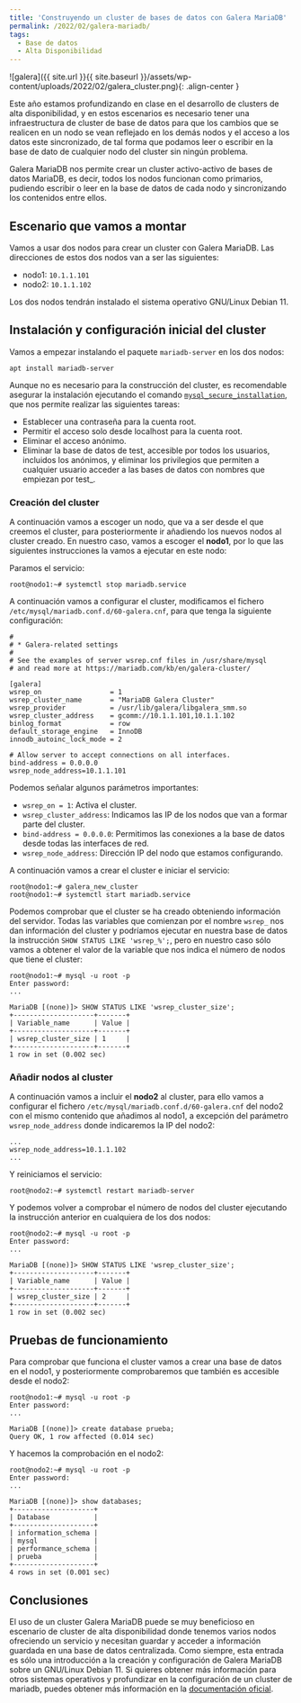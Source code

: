 ```yaml
---
title: 'Construyendo un cluster de bases de datos con Galera MariaDB'
permalink: /2022/02/galera-mariadb/
tags:
  - Base de datos
  - Alta Disponibilidad
---
```


![galera]({{ site.url }}{{ site.baseurl }}/assets/wp-content/uploads/2022/02/galera_cluster.png){: .align-center }

Este año estamos profundizando en clase en el desarrollo de clusters de alta disponibilidad, y en estos escenarios es necesario tener una infraestructura de cluster de base de datos para que los cambios que se realicen en un nodo se vean reflejado en los demás nodos y el acceso a los datos este sincronizado, de tal forma que podamos leer o escribir en la base de dato de cualquier nodo del cluster sin ningún problema.

Galera MariaDB nos permite crear un cluster activo-activo de bases de datos MariaDB, es decir, todos los nodos funcionan como primarios, pudiendo escribir o leer en la base de datos de cada nodo y sincronizando los contenidos entre ellos.

## Escenario que vamos a montar

Vamos a usar dos nodos para crear un cluster con Galera MariaDB. Las direcciones de estos dos nodos van a ser las siguientes:

* nodo1: `10.1.1.101`
* nodo2: `10.1.1.102`

Los dos nodos tendrán instalado el sistema operativo GNU/Linux Debian 11.

## Instalación y configuración inicial del cluster

Vamos a empezar instalando el paquete `mariadb-server` en los dos nodos:

```
apt install mariadb-server
```

Aunque no es necesario para la construcción del cluster, es recomendable asegurar la instalación ejecutando el comando [`mysql_secure_installation`](https://mariadb.com/kb/en/mysql_secure_installation/), que nos permite realizar las siguientes tareas:

* Establecer una contraseña para la cuenta root.
* Permitir el acceso solo desde localhost para la cuenta root.
* Eliminar el acceso anónimo.
* Eliminar la base de datos de test, accesible por todos los usuarios, incluidos los anónimos, y eliminar los privilegios que permiten a cualquier usuario acceder a las bases de datos con nombres que empiezan por test_.

<!--more-->

### Creación del cluster

A continuación vamos a escoger un nodo, que va a ser desde el que creemos el cluster, para posteriormente ir añadiendo los nuevos nodos al cluster creado. En nuestro caso, vamos a escoger el **nodo1**, por lo que las siguientes instrucciones la vamos a ejecutar en este nodo:

Paramos el servicio:

```
root@nodo1:~# systemctl stop mariadb.service
```

A continuación vamos a configurar el cluster, modificamos el fichero `/etc/mysql/mariadb.conf.d/60-galera.cnf`, para que tenga la siguiente configuración:

```
#
# * Galera-related settings
#
# See the examples of server wsrep.cnf files in /usr/share/mysql
# and read more at https://mariadb.com/kb/en/galera-cluster/

[galera]
wsrep_on                 = 1
wsrep_cluster_name       = "MariaDB Galera Cluster"
wsrep_provider           = /usr/lib/galera/libgalera_smm.so
wsrep_cluster_address    = gcomm://10.1.1.101,10.1.1.102
binlog_format            = row
default_storage_engine   = InnoDB
innodb_autoinc_lock_mode = 2

# Allow server to accept connections on all interfaces.
bind-address = 0.0.0.0
wsrep_node_address=10.1.1.101
```

Podemos señalar algunos parámetros importantes:

* `wsrep_on = 1`: Activa el cluster.
* `wsrep_cluster_address`: Indicamos las IP de los nodos que van a formar parte del cluster.
* `bind-address = 0.0.0.0`: Permitimos las conexiones a la base de datos  desde todas las interfaces de red.
* `wsrep_node_address`: Dirección IP del nodo que estamos configurando.

A continuación vamos a crear el cluster e iniciar el servicio:

```
root@nodo1:~# galera_new_cluster 
root@nodo1:~# systemctl start mariadb.service 
```

Podemos comprobar que el cluster se ha creado obteniendo información del servidor. Todas las variables que comienzan por el nombre `wsrep_` nos dan información del cluster y podríamos ejecutar en nuestra base de datos la instrucción `SHOW STATUS LIKE 'wsrep_%';`, pero en nuestro caso sólo vamos a obtener el valor de la variable que nos indica el número de nodos que tiene el cluster:

```
root@nodo1:~# mysql -u root -p
Enter password: 
...

MariaDB [(none)]> SHOW STATUS LIKE 'wsrep_cluster_size';
+--------------------+-------+
| Variable_name      | Value |
+--------------------+-------+
| wsrep_cluster_size | 1     |
+--------------------+-------+
1 row in set (0.002 sec)
```

### Añadir nodos al cluster

A continuación vamos a incluir el **nodo2** al cluster, para ello vamos a configurar el fichero `/etc/mysql/mariadb.conf.d/60-galera.cnf` del nodo2 con el mismo contenido que añadimos al nodo1, a excepción del parámetro `wsrep_node_address` donde indicaremos la IP del nodo2:

```
...
wsrep_node_address=10.1.1.102
...
```

Y reiniciamos el servicio:

```
root@nodo2:~# systemctl restart mariadb-server
```

Y podemos volver a comprobar el número de nodos del cluster ejecutando la instrucción anterior en cualquiera de los dos nodos:

```
root@nodo2:~# mysql -u root -p
Enter password: 
...

MariaDB [(none)]> SHOW STATUS LIKE 'wsrep_cluster_size';
+--------------------+-------+
| Variable_name      | Value |
+--------------------+-------+
| wsrep_cluster_size | 2     |
+--------------------+-------+
1 row in set (0.002 sec)
```

## Pruebas de funcionamiento

Para comprobar que funciona el cluster vamos a crear una base de datos en el nodo1, y posteriormente comprobaremos que también es accesible desde el nodo2:

```
root@nodo1:~# mysql -u root -p
Enter password: 
...

MariaDB [(none)]> create database prueba;
Query OK, 1 row affected (0.014 sec)
```

Y hacemos la comprobación en el nodo2:

```
root@nodo2:~# mysql -u root -p
Enter password: 
...

MariaDB [(none)]> show databases;
+--------------------+
| Database           |
+--------------------+
| information_schema |
| mysql              |
| performance_schema |
| prueba             |
+--------------------+
4 rows in set (0.001 sec)
```

## Conclusiones

El uso de un cluster Galera MariaDB puede se muy beneficioso en escenario de cluster de alta disponibilidad donde tenemos varios nodos ofreciendo un servicio y necesitan guardar y acceder a información guardada en una base de datos centralizada. Como siempre, esta entrada es sólo una introducción a la creación y configuración de Galera MariaDB sobre un GNU/Linux Debian 11. Si quieres obtener más información para otros sistemas operativos y profundizar en la configuración de un cluster de mariadb, puedes obtener más información en la [documentación oficial](https://mariadb.com/kb/en/getting-started-with-mariadb-galera-cluster/).